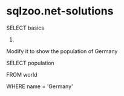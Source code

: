 # sqlzoo.net-solutions
SELECT basics

1. 
Modify it to show the population of Germany

SELECT population 

FROM world

WHERE name = 'Germany'
